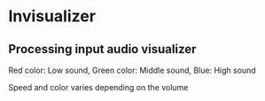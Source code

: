 #  Invisualizer

## Processing input audio visualizer

Red color: Low sound, Green color: Middle sound, Blue: High sound
 
Speed and color varies depending on the volume
